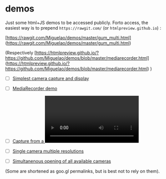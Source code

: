 demos
=====

Just some html+JS demos to be accessed publicly. Forto access, the easiest way is to prepend `https://rawgit.com/` (or `htmlpreview.github.io`) :

[https://rawgit.com/Miguelao/demos/master/gum_multi.html]
(https://rawgit.com/Miguelao/demos/master/gum_multi.html)

(Respectively
[https://htmlpreview.github.io/?https://github.com/Miguelao/demos/blob/master/mediarecorder.html]
(https://htmlpreview.github.io/?https://github.com/Miguelao/demos/blob/master/mediarecorder.html)
)

- [ ] [Simplest camera capture and display](https://rawgit.com/Miguelao/demos/master/gum_simple.html)
- [ ] [MediaRecorder demo](https://rawgit.com/Miguelao/demos/master/mediarecorder.html)
- [ ] [Capture from a <video> tag](https://rawgit.com/Miguelao/demos/master/videoelementcapture.html)

- [ ] [Single camera multiple resolutions](https://goo.gl/razUHd)
- [ ] [Simultanenous opening of all available cameras](https://goo.gl/yIa75b)

(Some are shortened as goo.gl permalinks, but is best not to rely on them).
